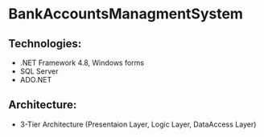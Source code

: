 #  BankAccountsManagmentSystem

## Technologies:

- .NET Framework 4.8, Windows forms
- SQL Server
- ADO.NET

## Architecture:

- 3-Tier Architecture (Presentaion Layer, Logic Layer, DataAccess Layer)
